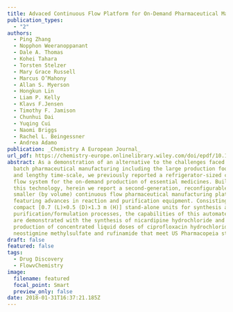 ```yaml
---
title: Advaced Continuous Flow Platform for On-Demand Pharmaceutical Manufacturing
publication_types:
  - "2"
authors:
  - Ping Zhang
  - Nopphon Weeranoppanant
  - Dale A. Thomas
  - Kohei Tahara
  - Torsten Stelzer
  - Mary Grace Russell
  - Marcus O’Mahony
  - Allan S. Myerson
  - Hongkun Lin
  - Liam P. Kelly
  - Klavs F.Jensen
  - Timothy F. Jamison
  - Chunhui Dai
  - Yuqing Cui
  - Naomi Briggs
  - Rachel L. Beingessner
  - Andrea Adamo
publication: _Chemistry A European Journal_
url_pdf: https://chemistry-europe.onlinelibrary.wiley.com/doi/epdf/10.1002/chem.201706004
abstract: As a demonstration of an alternative to the challenges faced with
  batch pharmaceutical manufacturing including the large production footprint
  and lengthy time-scale, we previously reported a refrigerator-sized continuous
  flow system for the on-demand production of essential medicines. Building on
  this technology, herein we report a second-generation, reconfigurable and 25 %
  smaller (by volume) continuous flow pharmaceutical manufacturing platform
  featuring advances in reaction and purification equipment. Consisting of two
  compact [0.7 (L)×0.5 (D)×1.3 m (H)] stand-alone units for synthesis and
  purification/formulation processes, the capabilities of this automated system
  are demonstrated with the synthesis of nicardipine hydrochloride and the
  production of concentrated liquid doses of ciprofloxacin hydrochloride,
  neostigmine methylsulfate and rufinamide that meet US Pharmacopeia standards.
draft: false
featured: false
tags:
  - Drug Discovery
  - FlowvChemistry
image:
  filename: featured
  focal_point: Smart
  preview_only: false
date: 2018-01-31T16:37:21.185Z
---
```

